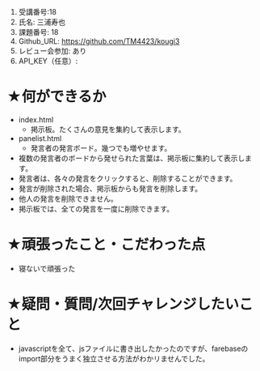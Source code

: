 1. 受講番号:18 
1. 氏名: 三浦寿也
1. 課題番号: 18 
1. Github_URL: https://github.com/TM4423/kougi3
1. レビュー会参加: あり
1. API_KEY（任意）:
# ★何ができるか
- index.html
  - 掲示板。たくさんの意見を集約して表示します。
- panelist.html
  - 発言者の発言ボード。幾つでも増やせます。
- 複数の発言者のボードから発せられた言葉は、掲示板に集約して表示します。
- 発言者は、各々の発言をクリックすると、削除することができます。
- 発言が削除された場合、掲示板からも発言を削除します。
- 他人の発言を削除できません。
- 掲示板では、全ての発言を一度に削除できます。
# ★頑張ったこと・こだわった点
- 寝ないで頑張った
# ★疑問・質問/次回チャレンジしたいこと
- javascriptを全て、jsファイルに書き出したかったのですが、farebaseのimport部分をうまく独立させる方法がわかリませんでした。